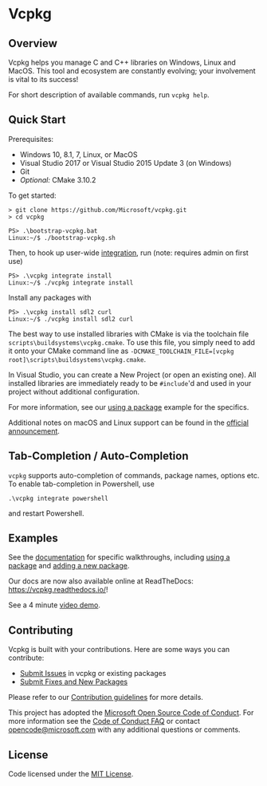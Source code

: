 # Vcpkg

## Overview
Vcpkg helps you manage C and C++ libraries on Windows, Linux and MacOS. This tool and ecosystem are constantly evolving; your involvement is vital to its success!

For short description of available commands, run `vcpkg help`.

## Quick Start
Prerequisites:
- Windows 10, 8.1, 7, Linux, or MacOS
- Visual Studio 2017 or Visual Studio 2015 Update 3 (on Windows)
- Git
- *Optional:* CMake 3.10.2

To get started:
```
> git clone https://github.com/Microsoft/vcpkg.git
> cd vcpkg

PS> .\bootstrap-vcpkg.bat
Linux:~/$ ./bootstrap-vcpkg.sh
```

Then, to hook up user-wide [integration](docs/users/integration.md), run (note: requires admin on first use)
```
PS> .\vcpkg integrate install
Linux:~/$ ./vcpkg integrate install
```

Install any packages with
```
PS> .\vcpkg install sdl2 curl
Linux:~/$ ./vcpkg install sdl2 curl
```

The best way to use installed libraries with CMake is via the toolchain file `scripts\buildsystems\vcpkg.cmake`. To use this file, you simply need to add it onto your CMake command line as `-DCMAKE_TOOLCHAIN_FILE=[vcpkg root]\scripts\buildsystems\vcpkg.cmake`.

In Visual Studio, you can create a New Project (or open an existing one). All installed libraries are immediately ready to be `#include`'d and used in your project without additional configuration.

For more information, see our [using a package](docs/examples/using-sqlite.md) example for the specifics.

Additional notes on macOS and Linux support can be found in the [official announcement](https://blogs.msdn.microsoft.com/vcblog/2018/04/24/announcing-a-single-c-library-manager-for-linux-macos-and-windows-vcpkg/).

## Tab-Completion / Auto-Completion
`vcpkg` supports auto-completion of commands, package names, options etc. To enable tab-completion in Powershell, use
```
.\vcpkg integrate powershell
```
and restart Powershell.


## Examples
See the [documentation](docs/index.md) for specific walkthroughs, including [using a package](docs/examples/using-sqlite.md) and [adding a new package](docs/examples/packaging-zlib.md).

Our docs are now also available online at ReadTheDocs: <https://vcpkg.readthedocs.io/>!

See a 4 minute [video demo](https://www.youtube.com/watch?v=y41WFKbQFTw).

## Contributing
Vcpkg is built with your contributions. Here are some ways you can contribute:

* [Submit Issues](https://github.com/Microsoft/vcpkg/issues) in vcpkg or existing packages
* [Submit Fixes and New Packages](https://github.com/Microsoft/vcpkg/pulls)

Please refer to our [Contribution guidelines](CONTRIBUTING.md) for more details.

This project has adopted the [Microsoft Open Source Code of Conduct](https://opensource.microsoft.com/codeofconduct/). For more information see the [Code of Conduct FAQ](https://opensource.microsoft.com/codeofconduct/faq/) or contact [opencode@microsoft.com](mailto:opencode@microsoft.com) with any additional questions or comments.

## License

Code licensed under the [MIT License](LICENSE.txt).
